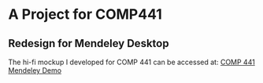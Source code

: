 # A Project for COMP441

## Redesign for Mendeley Desktop

The hi-fi mockup I developed for COMP 441 can be accessed at: [COMP 441 Mendeley Demo](https://ehighland.github.io/COMP441-demo)
